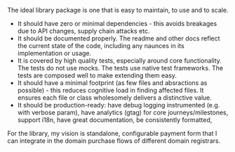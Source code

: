 
The ideal library package is one that is easy to maintain, to use and to scale.

- It should have zero or minimal dependencies - this avoids breakages due to API changes, supply chain attacks etc.
- It should be documented properly. The readme and other docs reflect the current state of the code, including any naunces in its implementation or usage.
- It is covered by high quality tests, especially around core functionality. The tests do not use mocks. The tests use native test frameworks. The tests are composed well to make extending them easy.
- It should have a minimal footprint (as few files and absractions as possible) - this reduces cognitive load in finding affected files. It ensures each file or class wholesomely delivers a distinctive value.
- It should be production-ready: have debug logging instrumented (e.g. with verbose param), have analytics (gtag) for core journeys/milestones, support i18n, have great documentation, be consistently formatted,


For the library, my vision is standalone, configurable payment form that I can integrate in the domain purchase flows of different domain registrars.
